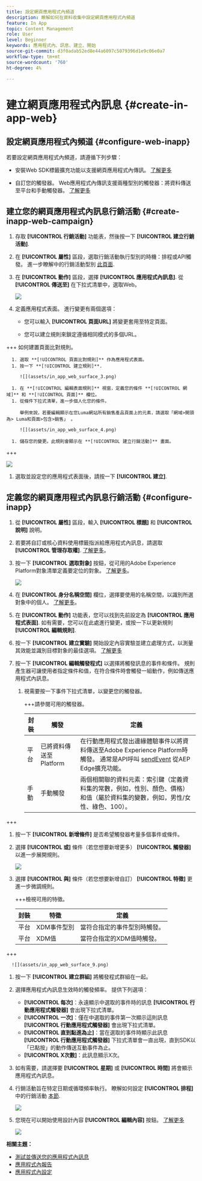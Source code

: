 ```yaml
---
title: 設定網頁應用程式內頻道
description: 瞭解如何在資料收集中設定網頁應用程式內頻道
feature: In App
topic: Content Management
role: User
level: Beginner
keywords: 應用程式內、訊息、建立、開始
source-git-commit: d3f0adab52ed8e44a6097c5079396d1e9c06e0a7
workflow-type: tm+mt
source-wordcount: '760'
ht-degree: 4%

---
```


# 建立網頁應用程式內訊息 {#create-in-app-web}

## 設定網頁應用程式內頻道 {#configure-web-inapp}

若要設定網頁應用程式內頻道，請遵循下列步驟：

* 安裝Web SDK標籤擴充功能以支援網頁應用程式內傳訊。 [了解更多](https://experienceleague.adobe.com/docs/experience-platform/tags/extensions/client/web-sdk/web-sdk-extension-configuration.html?lang=en)

* 自訂您的觸發器。 Web應用程式內傳訊支援兩種型別的觸發器：將資料傳送至平台和手動觸發器。 [了解更多](https://experienceleague.adobe.com/docs/experience-platform/edge/personalization/ajo/web-in-app-messaging.html)

## 建立您的網頁應用程式內訊息行銷活動 {#create-inapp-web-campaign}

1. 存取 **[!UICONTROL 行銷活動]** 功能表，然後按一下 **[!UICONTROL 建立行銷活動]**.

1. 在 **[!UICONTROL 屬性]** 區段，選取行銷活動執行型別的時機：排程或API觸發。 進一步瞭解中的行銷活動型別 [此頁面](../campaigns/create-campaign.md#campaigntype).

1. 在 **[!UICONTROL 動作]** 區段，選擇 **[!UICONTROL 應用程式內訊息]**. 從 **[!UICONTROL 傳送至]** 在下拉式清單中，選取Web。

   ![](assets/in_app_web_surface_1.png)

1. 定義應用程式表面。 進行變更有兩個選項：

   * 您可以輸入 **[!UICONTROL 頁面URL]** 將變更套用至特定頁面。

   * 您可以建立規則來鎖定遵循相同模式的多個URL。

+++ 如何建置頁面比對規則。

      1. 選取 **[!UICONTROL 頁面比對規則]** 作為應用程式表面。
      1. 按一下 **[!UICONTROL 建立規則]**.

         ![](assets/in_app_web_surface_3.png)

      1. 在 **[!UICONTROL 編輯表面規則]** 視窗，定義您的條件 **[!UICONTROL 網域]** 和 **[!UICONTROL 頁面]** 欄位。
      1. 從條件下拉式清單，進一步個人化您的條件。

         舉例來說，若要編輯顯示在您Luma網站所有銷售產品頁面上的元素，請選取「網域>開頭為> Luma和頁面>包含>銷售」 。

         ![](assets/in_app_web_surface_4.png)

      1. 儲存您的變更。此規則會顯示在 **[!UICONTROL 建立行銷活動]** 畫面。

+++

   ![](assets/in_app_web_surface_2.png)

1. 選取並設定您的應用程式表面後，請按一下 **[!UICONTROL 建立]**.

## 定義您的網頁應用程式內訊息行銷活動 {#configure-inapp}

1. 從 **[!UICONTROL 屬性]** 區段，輸入 **[!UICONTROL 標題]** 和 **[!UICONTROL 說明]** 說明。

1. 若要將自訂或核心資料使用標籤指派給應用程式內訊息，請選取 **[!UICONTROL 管理存取權]**. [了解更多](../administration/object-based-access.md)。

1. 按一下 **[!UICONTROL 選取對象]** 按鈕，從可用的Adobe Experience Platform對象清單定義要定位的對象。 [了解更多](../audience/about-audiences.md)。

   ![](assets/in_app_web_surface_5.png)

1. 在 **[!UICONTROL 身分名稱空間]** 欄位，選擇要使用的名稱空間，以識別所選對象中的個人。 [了解更多](../event/about-creating.md#select-the-namespace)。

1. 在 **[!UICONTROL 動作]** 功能表，您可以找到先前設定為 **[!UICONTROL 應用程式表面]**. 如有需要，您可以在此處進行變更，或按一下以更新規則 **[!UICONTROL 編輯規則]**.

1. 按一下 **[!UICONTROL 建立實驗]** 開始設定內容實驗並建立處理方式，以測量其效能並識別目標對象的最佳選項。 [了解更多](../campaigns/content-experiment.md)

1. 按一下 **[!UICONTROL 編輯觸發程式]** 以選擇將觸發訊息的事件和條件。 規則產生器可讓使用者指定條件和值，在符合條件時會觸發一組動作，例如傳送應用程式內訊息。

   1. 視需要按一下事件下拉式清單，以變更您的觸發器。

      +++請參閱可用的觸發器。

      | 封裝 | 觸發 | 定義 |
      |---|---|---|
      | 平台 | 已將資料傳送至Platform | 在行動應用程式發出邊緣體驗事件以將資料傳送至Adobe Experience Platform時觸發。 通常是API呼叫 [sendEvent](https://developer.adobe.com/client-sdks/documentation/edge-network/api-reference/#sendevent) 從AEP Edge擴充功能。 |
      | 手動 | 手動觸發 | 兩個相關聯的資料元素：索引鍵（定義資料集的常數，例如，性別、顏色、價格）和值（屬於資料集的變數，例如，男性/女性、綠色、100）。 |

+++

   1. 按一下 **[!UICONTROL 新增條件]** 是否希望觸發器考量多個事件或條件。

   1. 選擇 **[!UICONTROL 或]** 條件（若您想要新增更多） **[!UICONTROL 觸發器]** 以進一步展開規則。

      ![](assets/in_app_web_surface_8.png)

   1. 選擇 **[!UICONTROL 與]** 條件（若您想要新增自訂） **[!UICONTROL 特徵]** 更進一步微調規則。

      +++檢視可用的特徵。

      | 封裝 | 特徵 | 定義 |
      |---|---|---|
      | 平台 | XDM事件型別 | 當符合指定的事件型別時觸發。 |
      | 平台 | XDM值 | 當符合指定的XDM值時觸發。 |
+++

      ![](assets/in_app_web_surface_9.png)

   1. 按一下 **[!UICONTROL 建立群組]** 將觸發程式群組在一起。

1. 選擇應用程式內訊息生效時的觸發頻率。 提供下列選項：

   * **[!UICONTROL 每次]**：永遠顯示中選取的事件時的訊息 **[!UICONTROL 行動應用程式觸發器]** 會出現下拉式清單。
   * **[!UICONTROL 一次]**：僅在中選取的事件第一次顯示這則訊息 **[!UICONTROL 行動應用程式觸發器]** 會出現下拉式清單。
   * **[!UICONTROL 直到點進為止]**：當在選取的事件時顯示此訊息 **[!UICONTROL 行動應用程式觸發器]** 下拉式清單會一直出現，直到SDK以「已點按」的動作傳送互動事件為止。
   * **[!UICONTROL X次數]**：此訊息顯示X次。

1. 如有需要，請選擇要 **[!UICONTROL 星期]** 或 **[!UICONTROL 時間]** 將會顯示應用程式內訊息。

1. 行銷活動旨在特定日期或循環頻率執行。 瞭解如何設定 **[!UICONTROL 排程]** 中的行銷活動 [本節](../campaigns/create-campaign.md#schedule).

   ![](assets/in_app_web_surface_6.png)

1. 您現在可以開始使用設計內容 **[!UICONTROL 編輯內容]** 按鈕。 [了解更多](design-in-app.md)

   ![](assets/in_app_web_surface_7.png)

**相關主題：**

* [測試並傳送您的應用程式內訊息](send-in-app.md)
* [應用程式內報告](../reports/campaign-global-report.md#inapp-report)
* [應用程式內設定](inapp-configuration.md)